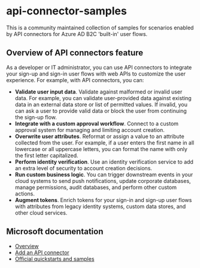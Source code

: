 # api-connector-samples
This is a community maintained collection of samples for scenarios enabled by API connectors for Azure AD B2C 'built-in' user flows.

## Overview of API connectors feature

As a developer or IT administrator, you can use API connectors to integrate your sign-up and sign-in user flows with web APIs to customize the user experience. For example, with API connectors, you can:

- **Validate user input data**. Validate against malformed or invalid user data. For example, you can validate user-provided data against existing data in an external data store or list of permitted values. If invalid, you can ask a user to provide valid data or block the user from continuing the sign-up flow.
- **Integrate with a custom approval workflow**. Connect to a custom approval system for managing and limiting account creation.
- **Overwrite user attributes**. Reformat or assign a value to an attribute collected from the user. For example, if a user enters the first name in all lowercase or all uppercase letters, you can format the name with only the first letter capitalized.
- **Perform identity verification**. Use an identity verification service to add an extra level of security to account creation decisions.
- **Run custom business logic**. You can trigger downstream events in your cloud systems to send push notifications, update corporate databases, manage permissions, audit databases, and perform other custom actions.
- **Augment tokens**. Enrich tokens for your sign-in and sign-up user flows with attributes from legacy identity systems, custom data stores, and other cloud services.

## Microsoft documentation

- [Overview](https://docs.microsoft.com/azure/active-directory-b2c/api-connectors-overview)
- [Add an API connector](https://docs.microsoft.com/azure/active-directory-b2c/add-api-connector)
- [Official quickstarts and samples](https://docs.microsoft.com/azure/active-directory-b2c/code-samples#api-connectors)
